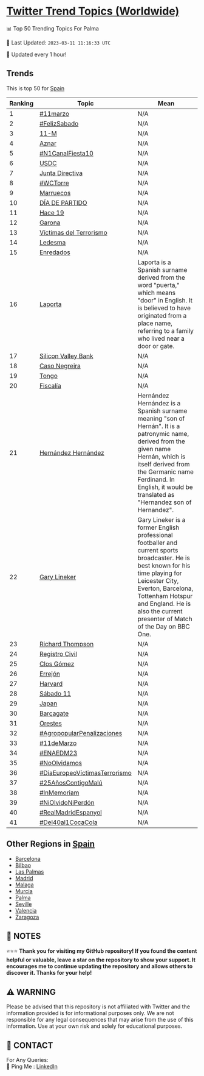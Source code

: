 [Twitter Trend Topics (Worldwide)](https://github.com/ErcinDedeoglu/Twitter-Trend-Topics)
==========


📊 Top 50 Trending Topics For Palma

📆 Last Updated: `2023-03-11 11:16:33 UTC`

🔧 Updated every 1 hour!


## Trends

This is top 50 for [Spain](</Spain>)

| Ranking | Topic | Mean |
| ------- | ------------ | ------------ |
| 1 | [#11marzo](http://twitter.com/search?q=%2311marzo) | N/A |
| 2 | [#FelizSabado](http://twitter.com/search?q=%23FelizSabado) | N/A |
| 3 | [11-M](http://twitter.com/search?q=11-M) | N/A |
| 4 | [Aznar](http://twitter.com/search?q=Aznar) | N/A |
| 5 | [#N1CanalFiesta10](http://twitter.com/search?q=%23N1CanalFiesta10) | N/A |
| 6 | [USDC](http://twitter.com/search?q=USDC) | N/A |
| 7 | [Junta Directiva](http://twitter.com/search?q=Junta+Directiva) | N/A |
| 8 | [#WCTorre](http://twitter.com/search?q=%23WCTorre) | N/A |
| 9 | [Marruecos](http://twitter.com/search?q=Marruecos) | N/A |
| 10 | [DÍA DE PARTIDO](http://twitter.com/search?q=D%c3%8dA+DE+PARTIDO) | N/A |
| 11 | [Hace 19](http://twitter.com/search?q=Hace+19) | N/A |
| 12 | [Garona](http://twitter.com/search?q=Garona) | N/A |
| 13 | [Víctimas del Terrorismo](http://twitter.com/search?q=V%c3%adctimas+del+Terrorismo) | N/A |
| 14 | [Ledesma](http://twitter.com/search?q=Ledesma) | N/A |
| 15 | [Enredados](http://twitter.com/search?q=Enredados) | N/A |
| 16 | [Laporta](http://twitter.com/search?q=Laporta) | Laporta is a Spanish surname derived from the word "puerta," which means "door" in English. It is believed to have originated from a place name, referring to a family who lived near a door or gate. |
| 17 | [Silicon Valley Bank](http://twitter.com/search?q=Silicon+Valley+Bank) | N/A |
| 18 | [Caso Negreira](http://twitter.com/search?q=Caso+Negreira) | N/A |
| 19 | [Tongo](http://twitter.com/search?q=Tongo) | N/A |
| 20 | [Fiscalía](http://twitter.com/search?q=Fiscal%c3%ada) | N/A |
| 21 | [Hernández Hernández](http://twitter.com/search?q=Hern%c3%a1ndez+Hern%c3%a1ndez) | Hernández Hernández is a Spanish surname meaning "son of Hernán". It is a patronymic name, derived from the given name Hernán, which is itself derived from the Germanic name Ferdinand. In English, it would be translated as "Hernandez son of Hernandez". |
| 22 | [Gary Lineker](http://twitter.com/search?q=Gary+Lineker) | Gary Lineker is a former English professional footballer and current sports broadcaster. He is best known for his time playing for Leicester City, Everton, Barcelona, Tottenham Hotspur and England. He is also the current presenter of Match of the Day on BBC One. |
| 23 | [Richard Thompson](http://twitter.com/search?q=Richard+Thompson) | N/A |
| 24 | [Registro Civil](http://twitter.com/search?q=Registro+Civil) | N/A |
| 25 | [Clos Gómez](http://twitter.com/search?q=Clos+G%c3%b3mez) | N/A |
| 26 | [Errejón](http://twitter.com/search?q=Errej%c3%b3n) | N/A |
| 27 | [Harvard](http://twitter.com/search?q=Harvard) | N/A |
| 28 | [Sábado 11](http://twitter.com/search?q=S%c3%a1bado+11) | N/A |
| 29 | [Japan](http://twitter.com/search?q=Japan) | N/A |
| 30 | [Barçagate](http://twitter.com/search?q=Bar%c3%a7agate) | N/A |
| 31 | [Orestes](http://twitter.com/search?q=Orestes) | N/A |
| 32 | [#AgropopularPenalizaciones](http://twitter.com/search?q=%23AgropopularPenalizaciones) | N/A |
| 33 | [#11deMarzo](http://twitter.com/search?q=%2311deMarzo) | N/A |
| 34 | [#ENAEDM23](http://twitter.com/search?q=%23ENAEDM23) | N/A |
| 35 | [#NoOlvidamos](http://twitter.com/search?q=%23NoOlvidamos) | N/A |
| 36 | [#DíaEuropeoVíctimasTerrorismo](http://twitter.com/search?q=%23D%c3%adaEuropeoV%c3%adctimasTerrorismo) | N/A |
| 37 | [#25AñosContigoMalú](http://twitter.com/search?q=%2325A%c3%b1osContigoMal%c3%ba) | N/A |
| 38 | [#InMemoriam](http://twitter.com/search?q=%23InMemoriam) | N/A |
| 39 | [#NiOlvidoNiPerdón](http://twitter.com/search?q=%23NiOlvidoNiPerd%c3%b3n) | N/A |
| 40 | [#RealMadridEspanyol](http://twitter.com/search?q=%23RealMadridEspanyol) | N/A |
| 41 | [#Del40al1CocaCola](http://twitter.com/search?q=%23Del40al1CocaCola) | N/A |



## Other Regions in [Spain](</Spain>)

* [Barcelona](</Spain/Barcelona.md>)
* [Bilbao](</Spain/Bilbao.md>)
* [Las Palmas](</Spain/Las Palmas.md>)
* [Madrid](</Spain/Madrid.md>)
* [Malaga](</Spain/Malaga.md>)
* [Murcia](</Spain/Murcia.md>)
* [Palma](</Spain/Palma.md>)
* [Seville](</Spain/Seville.md>)
* [Valencia](</Spain/Valencia.md>)
* [Zaragoza](</Spain/Zaragoza.md>)



## 📝 NOTES

⭐⭐⭐ **Thank you for visiting my GitHub repository! If you found the content helpful or valuable, leave a star on the repository to show your support. It encourages me to continue updating the repository and allows others to discover it. Thanks for your help!**


## ⚠️ WARNING

Please be advised that this repository is not affiliated with Twitter and the information provided is for informational purposes only. We are not responsible for any legal consequences that may arise from the use of this information. Use at your own risk and solely for educational purposes.


## 📨 CONTACT

 For Any Queries:  
            🏓 Ping Me : [LinkedIn](https://www.linkedin.com/in/ercindedeoglu/)

